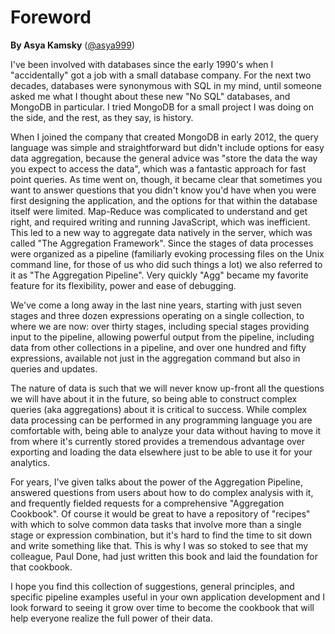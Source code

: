 # Foreword

__By Asya Kamsky__ ([@asya999](https://twitter.com/asya999))

I've been involved with databases since the early 1990's when I "accidentally" got a job with a small database company. For the next two decades, databases were synonymous with SQL in my mind, until someone asked me what I thought about these new "No SQL" databases, and MongoDB in particular. I tried MongoDB for a small project I was doing on the side, and the rest, as they say, is history. 
 
When I joined the company that created MongoDB in early 2012, the query language was simple and straightforward but didn't include options for easy data aggregation, because the general advice was "store the data the way you expect to access the data", which was a fantastic approach for fast point queries. As time went on, though, it became clear that sometimes you want to answer questions that you didn't know you'd have when you were first designing the application, and the options for that within the database itself were limited. Map-Reduce was complicated to understand and get right, and required writing and running JavaScript, which was inefficient. This led to a new way to aggregate data natively in the server, which was called "The Aggregation Framework". Since the stages of data processes were organized as a pipeline (familiarly evoking processing files on the Unix command line, for those of us who did such things a lot) we also referred to it as "The Aggregation Pipeline". Very quickly "Agg" became my favorite feature for its flexibility, power and ease of debugging.
 
We've come a long away in the last nine years, starting with just seven stages and three dozen expressions operating on a single collection, to where we are now: over thirty stages, including special stages providing input to the pipeline, allowing powerful output from the pipeline, including data from other collections in a pipeline, and over one hundred and fifty expressions, available not just in the aggregation command but also in queries and updates. 
 
The nature of data is such that we will never know up-front all the questions we will have about it in the future, so being able to construct complex queries (aka aggregations) about it is critical to success. While complex data processing can be performed in any programming language you are comfortable with, being able to analyze your data without having to move it from where it's currently stored provides a tremendous advantage over exporting and loading the data elsewhere just to be able to use it for your analytics. 
 
For years, I've given talks about the power of the Aggregation Pipeline, answered questions from users about how to do complex analysis with it, and frequently fielded requests for a comprehensive "Aggregation Cookbook". Of course it would be great to have a repository of "recipes" with which to solve common data tasks that involve more than a single stage or expression combination, but it's hard to find the time to sit down and write something like that. This is why I was so stoked to see that my colleague, Paul Done, had just written this book and laid the foundation for that cookbook.

I hope you find this collection of suggestions, general principles, and specific pipeline examples useful in your own application development and I look forward to seeing it grow over time to become the cookbook that will help everyone realize the full power of their data.

